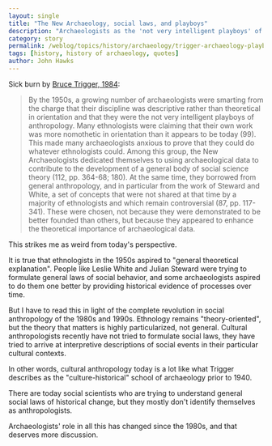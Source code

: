 ```yaml
---
layout: single
title: "The New Archaeology, social laws, and playboys"
description: "Archaeologists as the 'not very intelligent playboys' of anthropology?"
category: story
permalink: /weblog/topics/history/archaeology/trigger-archaeology-playboys-quote-2017.html
tags: [history, history of archaeology, quotes]
author: John Hawks
---
```


Sick burn by <a href="https://doi.org/10.1146/annurev.an.13.100184.001423">Bruce Trigger, 1984</a>:

<blockquote>By the 1950s, a growing number of archaeologists were smarting from the charge that their discipline was descriptive rather than theoretical in orientation and that they were the not very intelligent playboys of anthropology. Many ethnologists were claiming that their own work was more nomothetic in orientation than it appears to be today (99). This made many archaeologists anxious to prove that they could do whatever ethnologists could. Among this group, the New Archaeologists dedicated themselves to using archaeological data to contribute to the development of a general body of social science theory (112, pp. 364-68; 180). At the same time, they borrowed from general anthropology, and in particular from the work of Steward and White, a set of concepts that were not shared at that time by a majority of ethnologists and which remain controversial (87, pp. 117-341). These were chosen, not because they were demonstrated to be better founded than others, but because they appeared to enhance the theoretical importance of archaeological data.</blockquote>

This strikes me as weird from today's perspective.

It is true that ethnologists in the 1950s aspired to "general theoretical explanation". People like Leslie White and Julian Steward were trying to formulate general laws of social behavior, and some archaeologists aspired to do them one better by providing historical evidence of processes over time.

But I have to read this in light of the complete revolution in social anthropology of the 1980s and 1990s. Ethnology remains "theory-oriented", but the theory that matters is highly particularized, not general. Cultural anthropologists recently have not tried to formulate social laws, they have tried to arrive at interpretive descriptions of social events in their particular cultural contexts.

In other words, cultural anthropology today is a lot like what Trigger describes as the "culture-historical" school of archaeology prior to 1940.

There are today social scientists who are trying to understand general social laws of historical change, but they mostly don't identify themselves as anthropologists.

Archaeologists' role in all this has changed since the 1980s, and that deserves more discussion.

